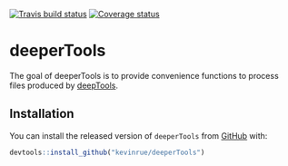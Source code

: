 [![Travis build status](https://travis-ci.org/kevinrue/deeperTools.svg?branch=master)](https://travis-ci.org/kevinrue/deeperTools)
[![Coverage status](https://codecov.io/gh/kevinrue/deeperTools/branch/master/graph/badge.svg)](https://codecov.io/github/kevinrue/deeperTools?branch=master)

# deeperTools

The goal of deeperTools is to provide convenience functions to process files produced by [deepTools](https://deeptools.readthedocs.io/en/develop/index.html).

## Installation

You can install the released version of `deeperTools` from [GitHub](https://github.com/kevinrue/deeperTools) with:

``` r
devtools::install_github("kevinrue/deeperTools")
```
